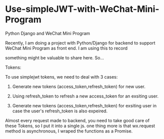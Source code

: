 # Use-simpleJWT-with-WeChat-Mini-Program
Python Django and WeChat Mini Program

Recently, I am doing a project with Python/Django for backend to support WeChat Mini Program as front end. I am using this to record

something might be valuable to share here. So...



Tokens:



To use simplejwt tokens, we need to deal with 3 cases:

1. Generate new tokens (access_token,refresh_token) for new user.

2. Using refresh_token to refresh a new access_token for an exsiting user.

3. Generate new tokens (access_token,refresh_token) for exsiting user in case the user's refresh_token is also expeired.

Almost every request made to backend, you need to take good care of these Tokens, so I put it into a single js. one thing more is that wx.request method is asynchronous, I wraped the functions as a Promise.
